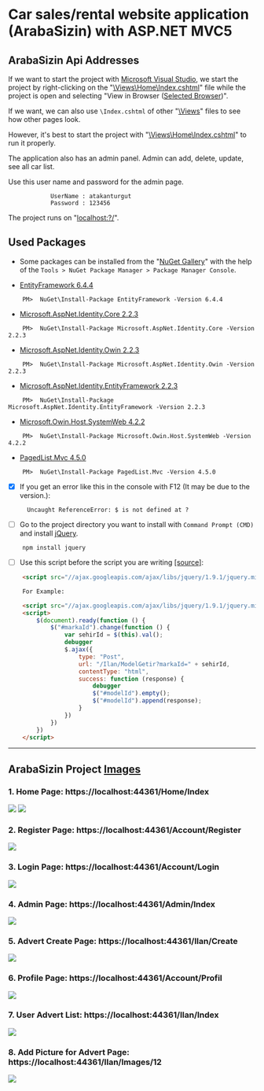 # Car sales/rental website application (ArabaSizin) with ASP.NET MVC5

## ArabaSizin Api Addresses

If we want to start the project with [Microsoft Visual Studio](https://visualstudio.microsoft.com/), we start the project by right-clicking on the "[\Views\Home\Index.cshtml](/https://github.com/AtakanTurgut/arabasizin/blob/main/arabaSizin/Views/Home/Index.cshtml/)" file while the project is open and selecting "View in Browser ([Selected Browser](https://www.google.com.tr/))".

If we want, we can also use `\Index.cshtml` of other "[\Views](/https://github.com/AtakanTurgut/arabasizin/tree/main/arabaSizin/Views/)" files to see how other pages look.

However, it's best to start the project with "[\Views\Home\Index.cshtml](/https://github.com/AtakanTurgut/arabasizin/blob/main/arabaSizin/Views/Home/Index.cshtml/)" to run it properly.

The application also has an admin panel. Admin can add, delete, update, see all car list.

Use this user name and password for the admin page.

                UserName : atakanturgut
                Password : 123456

The project runs on "[localhost:?/](https://localhost:44361/)".

## Used Packages

- Some packages can be installed from the "[NuGet Gallery](https://www.nuget.org/packages/Microsoft.AspNet.Identity.Core)" with the help of the `Tools > NuGet Package Manager > Package Manager Console`.

- [EntityFramework 6.4.4](https://www.nuget.org/packages/EntityFramework/)
```
    PM>  NuGet\Install-Package EntityFramework -Version 6.4.4
```
- [Microsoft.AspNet.Identity.Core 2.2.3](https://www.nuget.org/packages/Microsoft.AspNet.Identity.Core)
```
    PM>  NuGet\Install-Package Microsoft.AspNet.Identity.Core -Version 2.2.3
```
- [Microsoft.AspNet.Identity.Owin 2.2.3](https://www.nuget.org/packages/Microsoft.AspNet.Identity.Owin/)
```
    PM>  NuGet\Install-Package Microsoft.AspNet.Identity.Owin -Version 2.2.3
```
- [Microsoft.AspNet.Identity.EntityFramework 2.2.3](https://www.nuget.org/packages/Microsoft.AspNet.Identity.EntityFramework/)
```
    PM>  NuGet\Install-Package Microsoft.AspNet.Identity.EntityFramework -Version 2.2.3
```
- [Microsoft.Owin.Host.SystemWeb 4.2.2](https://www.nuget.org/packages/Microsoft.Owin.Host.SystemWeb)
```
    PM>  NuGet\Install-Package Microsoft.Owin.Host.SystemWeb -Version 4.2.2
```
- [PagedList.Mvc 4.5.0](https://www.nuget.org/packages/PagedList.Mvc)
```
    PM>  NuGet\Install-Package PagedList.Mvc -Version 4.5.0
```

- [x] If you get an error like this in the console with F12 (It may be due to the version.):

        Uncaught ReferenceError: $ is not defined at ?

- [ ] Go to the project directory you want to install with `Command Prompt (CMD)` and install [jQuery](https://jquery.com/download/).
```
    npm install jquery
```

- [ ] Use this script before the script you are writing [[source]](https://stackoverflow.com/questions/2075337/uncaught-referenceerror-is-not-defined):
```html
    <script src="//ajax.googleapis.com/ajax/libs/jquery/1.9.1/jquery.min.js"></script>

    For Example:

    <script src="//ajax.googleapis.com/ajax/libs/jquery/1.9.1/jquery.min.js"></script>
    <script>
        $(document).ready(function () {
            $("#markaId").change(function () {
                var sehirId = $(this).val();
                debugger
                $.ajax({
                    type: "Post",
                    url: "/Ilan/ModelGetir?markaId=" + sehirId,
                    contentType: "html",
                    success: function (response) {
                        debugger
                        $("#modelId").empty();
                        $("#modelId").append(response);
                    }
                })
            })
        })
    </script>
```

----
## ArabaSizin Project [Images](//)

### 1. Home Page:  https://localhost:44361/Home/Index
![](/pictures/HomePage1.PNG)
![](/pictures/HomePage2.PNG)

### 2. Register Page:  https://localhost:44361/Account/Register
![](/pictures/RegisterPage.PNG)

### 3. Login Page:  https://localhost:44361/Account/Login
![](/pictures/LoginPage.PNG)

### 4. Admin Page:  https://localhost:44361/Admin/Index
![](/pictures/AdminPage.PNG)

### 5. Advert Create Page:  https://localhost:44361/Ilan/Create
![](/pictures/AdvertCreatePage.PNG)

### 6. Profile Page:  https://localhost:44361/Account/Profil
![](/pictures/ProfilePage.PNG)

### 7. User Advert List:  https://localhost:44361/Ilan/Index
![](/pictures/AdvertListPage.PNG)

### 8. Add Picture for Advert Page:  https://localhost:44361/Ilan/Images/12
![](/pictures/AddPictureforAdvertPage.PNG)
